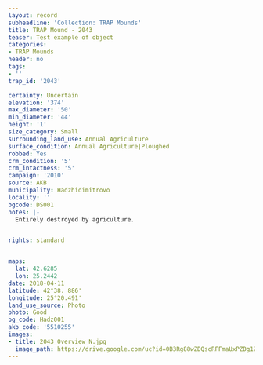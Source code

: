 ```yaml
---
layout: record
subheadline: 'Collection: TRAP Mounds'
title: TRAP Mound - 2043
teaser: Test example of object
categories:
- TRAP Mounds
header: no
tags:
- ''
trap_id: '2043'

certainty: Uncertain
elevation: '374'
max_diameter: '50'
min_diameter: '44'
height: '1'
size_category: Small
surrounding_land_use: Annual Agriculture
surface_condition: Annual Agriculture|Ploughed
robbed: Yes
crm_condition: '5'
crm_intactness: '5'
campaign: '2010'
source: AKB
municipality: Hadzhidimitrovo
locality: ''
bgcode: DS001
notes: |-
  Entirely destroyed by agriculture.


rights: standard


maps:
  lat: 42.6285
  lon: 25.2442
date: 2018-04-11
latitude: 42°38. 886'
longitude: 25°20.491'
land_use_source: Photo
photo: Good
bg_code: Hadz001
akb_code: '5510255'
images:
- title: 2043_Overview_N.jpg
  image_path: https://drive.google.com/uc?id=0B3Rg88wZDQscRFFmaUxPZDg1ZGs
---
```

